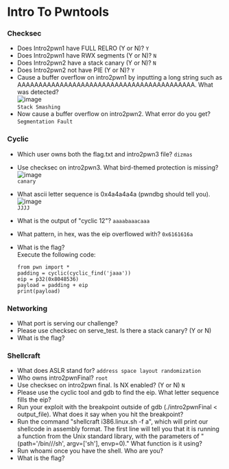 # Intro To Pwntools

### Checksec
- Does Intro2pwn1 have FULL RELRO (Y or N)? `Y`
- Does Intro2pwn1 have RWX segments (Y or N)? `N`
- Does Intro2pwn2 have a stack canary (Y or N)? `N`
- Does Intro2pwn2 not have PIE (Y or N)? `Y`
- Cause a buffer overflow on intro2pwn1 by inputting a long string such as AAAAAAAAAAAAAAAAAAAAAAAAAAAAAAAAAAAAAAAAAA. What was detected? <br />
![image](https://github.com/user-attachments/assets/1a3ae39b-f459-4a96-bab9-1866c5dbb7ce)<br />
`Stack Smashing`
- Now cause a buffer overflow on intro2pwn2. What error do you get? `Segmentation Fault`

### Cyclic
- Which user owns both the flag.txt and intro2pwn3 file? `dizmas`
- Use checksec on intro2pwn3. What bird-themed protection is missing?<br />
![image](https://github.com/user-attachments/assets/e51887cd-d3de-4d3f-850c-3bcd458335e3)<br />
`canary`
- What ascii letter sequence is 0x4a4a4a4a (pwndbg should tell you).<br />
![image](https://github.com/user-attachments/assets/1f309b36-63e9-4b18-b022-966b54cce71b)<br />
`JJJJ`
- What is the output of "cyclic 12"? `aaaabaaacaaa`
- What pattern, in hex, was the eip overflowed with? `0x6161616a`
- What is the flag?<br />
Execute the following code:

      from pwn import *
      padding = cyclic(cyclic_find('jaaa'))
      eip = p32(0x8048536)
      payload = padding + eip
      print(payload)

### Networking
- What port is serving our challenge?
- Please use checksec on serve_test. Is there a stack canary? (Y or N)
- What is the flag?

### Shellcraft
- What does ASLR stand for? `address space layout randomization`
- Who owns intro2pwnFinal? `root`
- Use checksec on intro2pwn final. Is NX enabled? (Y or N) `N`
- Please use the cyclic tool and gdb to find the eip. What letter sequence fills the eip?
- Run your exploit with the breakpoint outside of gdb (./intro2pwnFinal < output_file). What does it say when you hit the breakpoint?
- Run the command "shellcraft i386.linux.sh -f a", which will print our shellcode in assembly format. The first line will tell you that it is running a function from the Unix standard library, with the parameters of "(path='/bin///sh', argv=['sh'], envp=0)." What function is it using?
- Run whoami once you have the shell. Who are you?
- What is the flag?
